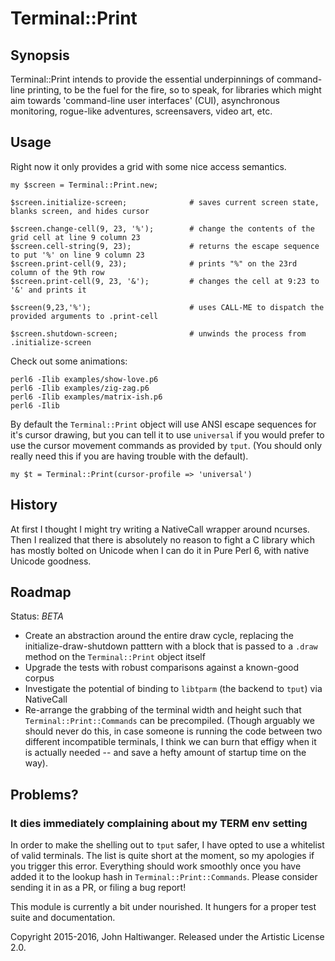 # Terminal::Print

## Synopsis

Terminal::Print intends to provide the essential underpinnings of command-line printing, to be the fuel for the fire, so to speak, for libraries which might aim towards 'command-line user interfaces' (CUI), asynchronous monitoring, rogue-like adventures, screensavers, video art, etc.

## Usage

Right now it only provides a grid with some nice access semantics.

````
my $screen = Terminal::Print.new;

$screen.initialize-screen;              # saves current screen state, blanks screen, and hides cursor

$screen.change-cell(9, 23, '%');        # change the contents of the grid cell at line 9 column 23
$screen.cell-string(9, 23);             # returns the escape sequence to put '%' on line 9 column 23
$screen.print-cell(9, 23);              # prints "%" on the 23rd column of the 9th row
$screen.print-cell(9, 23, '&');         # changes the cell at 9:23 to '&' and prints it

$screen(9,23,'%');                      # uses CALL-ME to dispatch the provided arguments to .print-cell

$screen.shutdown-screen;                # unwinds the process from .initialize-screen
````

Check out some animations:

````
perl6 -Ilib examples/show-love.p6
perl6 -Ilib examples/zig-zag.p6
perl6 -Ilib examples/matrix-ish.p6
perl6 -Ilib
````

By default the `Terminal::Print` object will use ANSI escape sequences for it's cursor drawing, but you can tell it to use `universal` if you would prefer to use the cursor movement commands as provided by `tput`. (You should only really need this if you are having trouble with the default).

```
my $t = Terminal::Print(cursor-profile => 'universal')
```

## History

At first I thought I might try writing a NativeCall wrapper around ncurses. Then I realized that there is absolutely no reason to fight a C library which has mostly bolted on Unicode when I can do it in Pure Perl 6, with native Unicode goodness.

## Roadmap

Status: *BETA*

- Create an abstraction around the entire draw cycle, replacing the initialize-draw-shutdown patttern with a block that is passed to a `.draw` method on the `Terminal::Print` object itself
- Upgrade the tests with robust comparisons against a known-good corpus
- Investigate the potential of binding to `libtparm` (the backend to `tput`) via NativeCall
- Re-arrange the grabbing of the terminal width and height such that `Terminal::Print::Commands` can be precompiled. (Though arguably we should never do this, in case someone is running the code between two different incompatible terminals, I think we can burn that effigy when it is actually needed -- and save a hefty amount of startup time on the way).

## Problems?

### It dies immediately complaining about my TERM env setting

In order to make the shelling out to `tput` safer, I have opted to use a whitelist of
valid terminals. The list is quite short at the moment, so my apologies if you trigger
this error. Everything should work smoothly once you have added it to the lookup hash
in `Terminal::Print::Commands`. Please consider sending it in as a PR, or filing a bug
report!


This module is currently a bit under nourished. It hungers for a proper test suite and documentation.

Copyright 2015-2016, John Haltiwanger. Released under the Artistic License 2.0.
